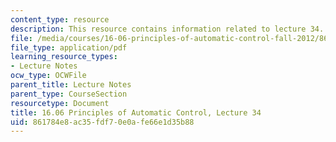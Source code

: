 ```yaml
---
content_type: resource
description: This resource contains information related to lecture 34.
file: /media/courses/16-06-principles-of-automatic-control-fall-2012/861784e8ac35fdf70e0afe66e1d35b88_MIT16_06F12_Lecture_34.pdf
file_type: application/pdf
learning_resource_types:
- Lecture Notes
ocw_type: OCWFile
parent_title: Lecture Notes
parent_type: CourseSection
resourcetype: Document
title: 16.06 Principles of Automatic Control, Lecture 34
uid: 861784e8-ac35-fdf7-0e0a-fe66e1d35b88
---
```

